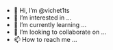 - 👋 Hi, I’m @vichet1ts
- 👀 I’m interested in ...
- 🌱 I’m currently learning ...
- 💞️ I’m looking to collaborate on ...
- 📫 How to reach me ...

<!---
vichet1ts/vichet1ts is a ✨ special ✨ repository because its `README.md` (this file) appears on your GitHub profile.
You can click the Preview link to take a look at your changes.
--->

